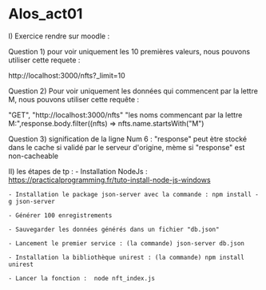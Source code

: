 # Alos_act01
I) Exercice rendre sur moodle :

Question 1) pour voir uniquement les 10 premières valeurs, nous pouvons utiliser cette requete :

 http://localhost:3000/nfts?_limit=10
 
Question 2) Pour voir uniquement les données qui commencent par la lettre M, nous pouvons utiliser cette requête :

"GET", "http://localhost:3000/nfts"
"les noms commencant par la lettre M:",response.body.filter((nfts) => nfts.name.startsWith("M")

Question 3) signification de la ligne Num 6 : "response" peut ètre stocké dans le cache si validé par le serveur d'origine, mème si "response" est non-cacheable


II) les étapes de tp :
    - Installation NodeJs : https://practicalprogramming.fr/tuto-install-node-js-windows
	
	- Installation le package json-server avec la commande : npm install -g json-server
	
	- Générer 100 enregistrements 
	
	- Sauvegarder les données générés dans un fichier "db.json"
	
	- Lancement le premier service : (la commande) json-server db.json 
	
	- Installation la bibliothèque unirest : (la commande) npm install unirest
	
	- Lancer la fonction :  node nft_index.js 
